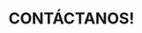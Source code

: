 ---
title: CONTÁCTANOS!
lang: es
# Set the display order for this section
order: 8
# Specify the layout for this section
include: sections/contact.html
image: path/to/img

# Form labels
fullname: Nombre y Apellido
phone: Teléfono
email: Correo Electrónico
company: Nombre de la Compañía
message: Mensaje
send: ENVIAR

# Addresses
addresses:
    - link:
      office: 09
      building: 20-65
      zone: El Doral
      city: Miami
      country: USA
      zipcode: 331145
    - link: https://goo.gl/maps/WRLJfKLENkK2
      office: Office 11
      building: 20-65
      zone: Los Cedritos
      city: Bogota
      country: Colombia
      zipcode: 1080
    - link: https://goo.gl/maps/WRLJfKLENkK2
      office: Office 09
      building: Qta. 20-65
      zone: Bello Monte
      city: Caracas
      country: Venezuela
      zipcode: 1080

contact-phones:
    - label: +1 (707) 500 1015
      phone-number: +17075001015
    - label: +58 (212) 754 1143
      phone-number: +582127541143

contact-mail: hola@turpialdev.com
contact-mail-subject: Hi%20Turpial%20Dev

---